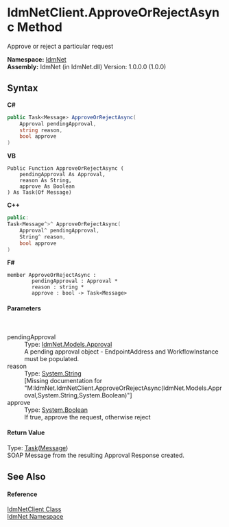 # IdmNetClient.ApproveOrRejectAsync Method 
 

Approve or reject a particular request

**Namespace:**&nbsp;<a href="N_IdmNet">IdmNet</a><br />**Assembly:**&nbsp;IdmNet (in IdmNet.dll) Version: 1.0.0.0 (1.0.0)

## Syntax

**C#**<br />
``` C#
public Task<Message> ApproveOrRejectAsync(
	Approval pendingApproval,
	string reason,
	bool approve
)
```

**VB**<br />
``` VB
Public Function ApproveOrRejectAsync ( 
	pendingApproval As Approval,
	reason As String,
	approve As Boolean
) As Task(Of Message)
```

**C++**<br />
``` C++
public:
Task<Message^>^ ApproveOrRejectAsync(
	Approval^ pendingApproval, 
	String^ reason, 
	bool approve
)
```

**F#**<br />
``` F#
member ApproveOrRejectAsync : 
        pendingApproval : Approval * 
        reason : string * 
        approve : bool -> Task<Message> 

```


#### Parameters
&nbsp;<dl><dt>pendingApproval</dt><dd>Type: <a href="T_IdmNet_Models_Approval">IdmNet.Models.Approval</a><br />A pending approval object - EndpointAddress and WorkflowInstance must be populated.</dd><dt>reason</dt><dd>Type: <a href="http://msdn2.microsoft.com/en-us/library/s1wwdcbf" target="_blank">System.String</a><br />\[Missing <param name="reason"/> documentation for "M:IdmNet.IdmNetClient.ApproveOrRejectAsync(IdmNet.Models.Approval,System.String,System.Boolean)"\]</dd><dt>approve</dt><dd>Type: <a href="http://msdn2.microsoft.com/en-us/library/a28wyd50" target="_blank">System.Boolean</a><br />If true, approve the request, otherwise reject</dd></dl>

#### Return Value
Type: <a href="http://msdn2.microsoft.com/en-us/library/dd321424" target="_blank">Task</a>(<a href="http://msdn2.microsoft.com/en-us/library/ms405907" target="_blank">Message</a>)<br />SOAP Message from the resulting Approval Response created.

## See Also


#### Reference
<a href="T_IdmNet_IdmNetClient">IdmNetClient Class</a><br /><a href="N_IdmNet">IdmNet Namespace</a><br />